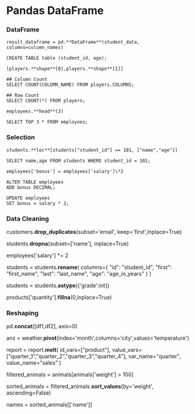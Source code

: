 # Pandas DataFrame


### DataFrame

```
result_dataframe = pd.**DataFrame**(student_data, columns=column_names)

CREATE TABLE table (student_id, age);
```

```
[players.**shape**[0],players.**shape**[1]]

## Column Count
SELECT COUNT(COLUMN_NAME) FROM players.COLUMNS;

## Row Count
SELECT COUNT(*) FROM players;
```

```
employees.**head**(3)

SELECT TOP 3 * FROM employees;
```



### Selection

```
students.**loc**[students["student_id"] == 101, ["name","age"]] 

SELECT name,age FROM students WHERE student_id = 101;
```

```
employees['bonus'] = employees['salary']\*2

ALTER TABLE employees
ADD bonus DECIMAL;

UPDATE employees
SET bonus = salary * 2;
```

### Data Cleaning

customers.**drop_duplicates**(subset='email', keep='first',inplace=True)

students.**dropna**(subset=['name'], inplace=True)

employees['salary'] \*= 2

students = students.**rename**(
        columns={
            "id": "student_id",
            "first": "first_name",
            "last": "last_name",
            "age": "age_in_years"
        }
    )

students = students.**astype**({'grade':int})

products['quantity'].**fillna**(0,inplace=True)


### Reshaping

pd.**concat**([df1,df2], axis=0)

ans = weather.**pivot**(index='month',columns='city',values='temperature')

report = report.**melt**(
        id_vars=["product"],
        value_vars=["quarter_1","quarter_2","quarter_3","quarter_4"],
        var_name="quarter",
        value_name="sales"
    )

filtered_animals = animals[animals['weight'] > 100]

sorted_animals = filtered_animals.**sort_values**(by='weight', ascending=False)

names = sorted_animals[['name']]



